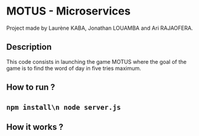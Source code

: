 # MOTUS - Microservices 
Project made by Laurène KABA, Jonathan LOUAMBA and Ari RAJAOFERA.

## Description
This code consists in launching the game MOTUS where the goal of the game is to find the word of day in five tries maximum.

## How to run ?
`
npm install\n
node server.js
`
---
## How it works ?
